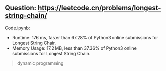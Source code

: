 ## Question: https://leetcode.cn/problems/longest-string-chain/

Code.ipynb:
* Runtime: 176 ms, faster than 67.28% of Python3 online submissions for Longest String Chain.
* Memory Usage: 17.2 MB, less than 37.36% of Python3 online submissions for Longest String Chain.
> dynamic programming

